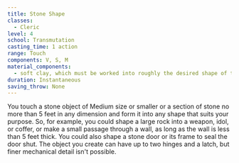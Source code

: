 ```yaml
---
title: Stone Shape
classes:
  - Cleric
level: 4
school: Transmutation
casting_time: 1 action
range: Touch
components: V, S, M
material_components:
  - soft clay, which must be worked into roughly the desired shape of the stone object
duration: Instantaneous
saving_throw: None
---
```


You touch a stone object of Medium size or smaller or a section of stone no more than 5 feet in any dimension and form it into any shape that suits your purpose. So, for example, you could shape a large rock into a weapon, idol, or coffer, or make a small passage through a wall, as long as the wall is less than 5 feet thick. You could also shape a stone door or its frame to seal the door shut. The object you create can have up to two hinges and a latch, but finer mechanical detail isn't possible.
